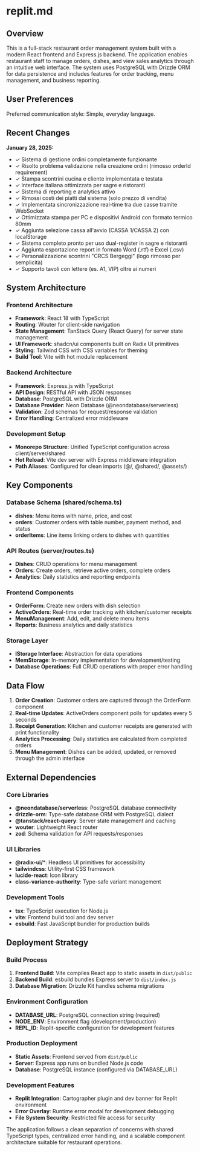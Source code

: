 # replit.md

## Overview

This is a full-stack restaurant order management system built with a modern React frontend and Express.js backend. The application enables restaurant staff to manage orders, dishes, and view sales analytics through an intuitive web interface. The system uses PostgreSQL with Drizzle ORM for data persistence and includes features for order tracking, menu management, and business reporting.

## User Preferences

Preferred communication style: Simple, everyday language.

## Recent Changes

**January 28, 2025:**
- ✓ Sistema di gestione ordini completamente funzionante
- ✓ Risolto problema validazione nella creazione ordini (rimosso orderId requirement)
- ✓ Stampa scontrini cucina e cliente implementata e testata
- ✓ Interface italiana ottimizzata per sagre e ristoranti
- ✓ Sistema di reporting e analytics attivo
- ✓ Rimossi costi dei piatti dal sistema (solo prezzo di vendita)
- ✓ Implementata sincronizzazione real-time tra due casse tramite WebSocket
- ✓ Ottimizzata stampa per PC e dispositivi Android con formato termico 80mm
- ✓ Aggiunta selezione cassa all'avvio (CASSA 1/CASSA 2) con localStorage
- ✓ Sistema completo pronto per uso dual-register in sagre e ristoranti
- ✓ Aggiunta esportazione report in formato Word (.rtf) e Excel (.csv)
- ✓ Personalizzazione scontrini "CRCS Bergeggi" (logo rimosso per semplicità)
- ✓ Supporto tavoli con lettere (es. A1, VIP) oltre ai numeri

## System Architecture

### Frontend Architecture
- **Framework**: React 18 with TypeScript
- **Routing**: Wouter for client-side navigation
- **State Management**: TanStack Query (React Query) for server state management
- **UI Framework**: shadcn/ui components built on Radix UI primitives
- **Styling**: Tailwind CSS with CSS variables for theming
- **Build Tool**: Vite with hot module replacement

### Backend Architecture
- **Framework**: Express.js with TypeScript
- **API Design**: RESTful API with JSON responses
- **Database**: PostgreSQL with Drizzle ORM
- **Database Provider**: Neon Database (@neondatabase/serverless)
- **Validation**: Zod schemas for request/response validation
- **Error Handling**: Centralized error middleware

### Development Setup
- **Monorepo Structure**: Unified TypeScript configuration across client/server/shared
- **Hot Reload**: Vite dev server with Express middleware integration
- **Path Aliases**: Configured for clean imports (@/, @shared/, @assets/)

## Key Components

### Database Schema (shared/schema.ts)
- **dishes**: Menu items with name, price, and cost
- **orders**: Customer orders with table number, payment method, and status
- **orderItems**: Line items linking orders to dishes with quantities

### API Routes (server/routes.ts)
- **Dishes**: CRUD operations for menu management
- **Orders**: Create orders, retrieve active orders, complete orders
- **Analytics**: Daily statistics and reporting endpoints

### Frontend Components
- **OrderForm**: Create new orders with dish selection
- **ActiveOrders**: Real-time order tracking with kitchen/customer receipts
- **MenuManagement**: Add, edit, and delete menu items
- **Reports**: Business analytics and daily statistics

### Storage Layer
- **IStorage Interface**: Abstraction for data operations
- **MemStorage**: In-memory implementation for development/testing
- **Database Operations**: Full CRUD operations with proper error handling

## Data Flow

1. **Order Creation**: Customer orders are captured through the OrderForm component
2. **Real-time Updates**: ActiveOrders component polls for updates every 5 seconds
3. **Receipt Generation**: Kitchen and customer receipts are generated with print functionality
4. **Analytics Processing**: Daily statistics are calculated from completed orders
5. **Menu Management**: Dishes can be added, updated, or removed through the admin interface

## External Dependencies

### Core Libraries
- **@neondatabase/serverless**: PostgreSQL database connectivity
- **drizzle-orm**: Type-safe database ORM with PostgreSQL dialect
- **@tanstack/react-query**: Server state management and caching
- **wouter**: Lightweight React router
- **zod**: Schema validation for API requests/responses

### UI Libraries
- **@radix-ui/***: Headless UI primitives for accessibility
- **tailwindcss**: Utility-first CSS framework
- **lucide-react**: Icon library
- **class-variance-authority**: Type-safe variant management

### Development Tools
- **tsx**: TypeScript execution for Node.js
- **vite**: Frontend build tool and dev server
- **esbuild**: Fast JavaScript bundler for production builds

## Deployment Strategy

### Build Process
1. **Frontend Build**: Vite compiles React app to static assets in `dist/public`
2. **Backend Build**: esbuild bundles Express server to `dist/index.js`
3. **Database Migration**: Drizzle Kit handles schema migrations

### Environment Configuration
- **DATABASE_URL**: PostgreSQL connection string (required)
- **NODE_ENV**: Environment flag (development/production)
- **REPL_ID**: Replit-specific configuration for development features

### Production Deployment
- **Static Assets**: Frontend served from `dist/public`
- **Server**: Express app runs on bundled Node.js code
- **Database**: PostgreSQL instance (configured via DATABASE_URL)

### Development Features
- **Replit Integration**: Cartographer plugin and dev banner for Replit environment
- **Error Overlay**: Runtime error modal for development debugging
- **File System Security**: Restricted file access for security

The application follows a clean separation of concerns with shared TypeScript types, centralized error handling, and a scalable component architecture suitable for restaurant operations.